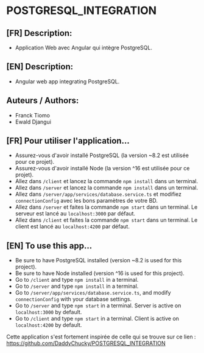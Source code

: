 # POSTGRESQL_INTEGRATION

## [FR] Description:

- Application Web avec Angular qui intègre PostgreSQL.

## [EN] Description:

- Angular web app integrating PostgreSQL.

## Auteurs / Authors:
- Franck Tiomo
- Ewald Djangui

## [FR] Pour utiliser l'application...
- Assurez-vous d'avoir installé PostgreSQL (la version ~8.2 est utilisée pour ce projet).
- Assurez-vous d'avoir installé Node (la version ^16 est utilisée pour ce projet).
- Allez dans `/client` et lancez la commande `npm install` dans un terminal.
- Allez dans `/server` et lancez la commande `npm install` dans un terminal.
- Allez dans `/server/app/services/database.service.ts` et modifiez `connectionConfig` avec les bons paramètres de votre BD.
- Allez dans `/server` et faites la commande `npm start` dans un terminal. Le serveur est lancé au `localhost:3000` par défaut.
- Allez dans `/client` et faites la commande `npm start` dans un terminal. Le client est lancé au `localhost:4200` par défaut.

## [EN] To use this app...
- Be sure to have PostgreSQL installed (version ~8.2 is used for this project).
- Be sure to have Node installed (version ^16 is used for this project).
- Go to `/client` and type `npm install` in a terminal.
- Go to `/server` and type `npm install` in a terminal.
- Go to `/server/app/services/database.service.ts`, and modify `connectionConfig` with your database settings.
- Go to `/server` and type `npm start` in a terminal. Server is active on `localhost:3000` by default.
- Go to `/client` and type `npm start` in a terminal. Client is active on `localhost:4200` by default.

Cette application s'est fortement inspirée de celle qui se trouve sur ce lien : https://github.com/DaddyChucky/POSTGRESQL_INTEGRATION
